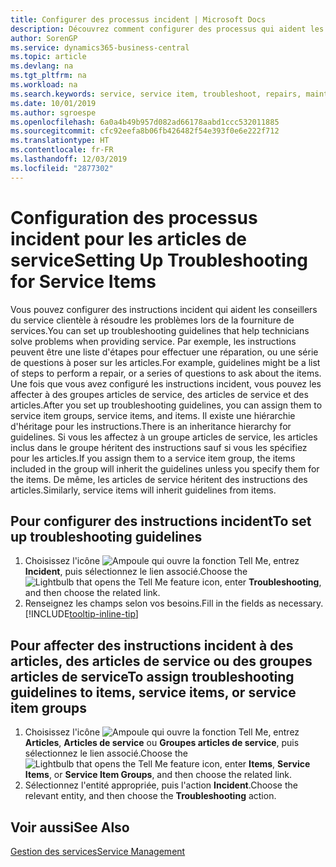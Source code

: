 ```yaml
---
title: Configurer des processus incident | Microsoft Docs
description: Découvrez comment configurer des processus qui aident les conseillers du service clientèle à identifier et à résoudre les problèmes liés aux articles de service.
author: SorenGP
ms.service: dynamics365-business-central
ms.topic: article
ms.devlang: na
ms.tgt_pltfrm: na
ms.workload: na
ms.search.keywords: service, service item, troubleshoot, repairs, maintenance
ms.date: 10/01/2019
ms.author: sgroespe
ms.openlocfilehash: 6a0a4b49b957d082ad66178aabd1ccc532011885
ms.sourcegitcommit: cfc92eefa8b06fb426482f54e393f0e6e222f712
ms.translationtype: HT
ms.contentlocale: fr-FR
ms.lasthandoff: 12/03/2019
ms.locfileid: "2877302"
---
```

# <a name="setting-up-troubleshooting-for-service-items"></a><span data-ttu-id="7a3d6-103">Configuration des processus incident pour les articles de service</span><span class="sxs-lookup"><span data-stu-id="7a3d6-103">Setting Up Troubleshooting for Service Items</span></span>
<span data-ttu-id="7a3d6-104">Vous pouvez configurer des instructions incident qui aident les conseillers du service clientèle à résoudre les problèmes lors de la fourniture de services.</span><span class="sxs-lookup"><span data-stu-id="7a3d6-104">You can set up troubleshooting guidelines that help technicians solve problems when providing service.</span></span> <span data-ttu-id="7a3d6-105">Par exemple, les instructions peuvent être une liste d'étapes pour effectuer une réparation, ou une série de questions à poser sur les articles.</span><span class="sxs-lookup"><span data-stu-id="7a3d6-105">For example, guidelines might be a list of steps to perform a repair, or a series of questions to ask about the items.</span></span> <span data-ttu-id="7a3d6-106">Une fois que vous avez configuré les instructions incident, vous pouvez les affecter à des groupes articles de service, des articles de service et des articles.</span><span class="sxs-lookup"><span data-stu-id="7a3d6-106">After you set up troubleshooting guidelines, you can assign them to service item groups, service items, and items.</span></span> <span data-ttu-id="7a3d6-107">Il existe une hiérarchie d'héritage pour les instructions.</span><span class="sxs-lookup"><span data-stu-id="7a3d6-107">There is an inheritance hierarchy for guidelines.</span></span> <span data-ttu-id="7a3d6-108">Si vous les affectez à un groupe articles de service, les articles inclus dans le groupe héritent des instructions sauf si vous les spécifiez pour les articles.</span><span class="sxs-lookup"><span data-stu-id="7a3d6-108">If you assign them to a service item group, the items included in the group will inherit the guidelines unless you specify them for the items.</span></span> <span data-ttu-id="7a3d6-109">De même, les articles de service héritent des instructions des articles.</span><span class="sxs-lookup"><span data-stu-id="7a3d6-109">Similarly, service items will inherit guidelines from items.</span></span>  

## <a name="to-set-up-troubleshooting-guidelines"></a><span data-ttu-id="7a3d6-110">Pour configurer des instructions incident</span><span class="sxs-lookup"><span data-stu-id="7a3d6-110">To set up troubleshooting guidelines</span></span>
1. <span data-ttu-id="7a3d6-111">Choisissez l'icône ![Ampoule qui ouvre la fonction Tell Me](media/ui-search/search_small.png "Dites-moi ce que vous voulez faire"), entrez **Incident**, puis sélectionnez le lien associé.</span><span class="sxs-lookup"><span data-stu-id="7a3d6-111">Choose the ![Lightbulb that opens the Tell Me feature](media/ui-search/search_small.png "Tell me what you want to do") icon, enter **Troubleshooting**, and then choose the related link.</span></span>  
2. <span data-ttu-id="7a3d6-112">Renseignez les champs selon vos besoins.</span><span class="sxs-lookup"><span data-stu-id="7a3d6-112">Fill in the fields as necessary.</span></span> [!INCLUDE[tooltip-inline-tip](includes/tooltip-inline-tip_md.md)]  

## <a name="to-assign-troubleshooting-guidelines-to-items-service-items-or-service-item-groups"></a><span data-ttu-id="7a3d6-113">Pour affecter des instructions incident à des articles, des articles de service ou des groupes articles de service</span><span class="sxs-lookup"><span data-stu-id="7a3d6-113">To assign troubleshooting guidelines to items, service items, or service item groups</span></span>
1. <span data-ttu-id="7a3d6-114">Choisissez l'icône ![Ampoule qui ouvre la fonction Tell Me](media/ui-search/search_small.png "Dites-moi ce que vous voulez faire"), entrez **Articles**, **Articles de service** ou **Groupes articles de service**, puis sélectionnez le lien associé.</span><span class="sxs-lookup"><span data-stu-id="7a3d6-114">Choose the ![Lightbulb that opens the Tell Me feature](media/ui-search/search_small.png "Tell me what you want to do") icon, enter **Items**, **Service Items**, or **Service Item Groups**, and then choose the related link.</span></span>  
2. <span data-ttu-id="7a3d6-115">Sélectionnez l'entité appropriée, puis l'action **Incident**.</span><span class="sxs-lookup"><span data-stu-id="7a3d6-115">Choose the relevant entity, and then choose the **Troubleshooting** action.</span></span>  

## <a name="see-also"></a><span data-ttu-id="7a3d6-116">Voir aussi</span><span class="sxs-lookup"><span data-stu-id="7a3d6-116">See Also</span></span>
[<span data-ttu-id="7a3d6-117">Gestion des services</span><span class="sxs-lookup"><span data-stu-id="7a3d6-117">Service Management</span></span>](service-service.md)